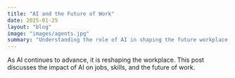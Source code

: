 ```yaml
---
title: "AI and the Future of Work"
date: 2025-01-25
layout: "blog"
image: "images/agents.jpg"
summary: "Understanding the role of AI in shaping the future workplace and its implications for the workforce."
---
```


As AI continues to advance, it is reshaping the workplace. This post discusses the impact of AI on jobs, skills, and the future of work.
